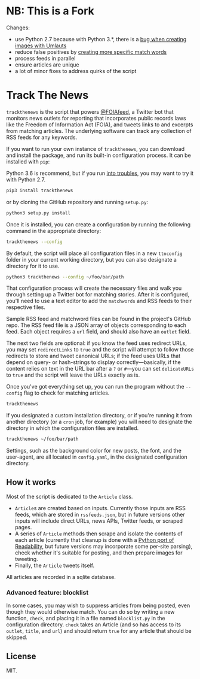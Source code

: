 # NB: This is a Fork

Changes:
- use Python 2.7 because with Python 3.*, there is a [bug when creating images with Umlauts](https://github.com/freedomofpress/trackthenews/issues/1)
- reduce false positives by [creating more specific match words](https://github.com/jfilter/track-the-news/commit/aa85d91508bed0023ed4f375a255a7fb57ddcd32)
- process feeds in parallel
- ensure articles are unique
- a lot of minor fixes to address quirks of the script

# Track The News

`trackthenews` is the script that powers [@FOIAfeed](https://twitter.com/foiafeed), a Twitter bot that monitors news outlets for reporting that incorporates public records laws like the Freedom of Information Act (FOIA), and tweets links to and excerpts from matching articles. The underlying software can track any collection of RSS feeds for any keywords.

If you want to run your own instance of `trackthenews`, you can download and install the package, and run its built-in configuration process. It can be installed with `pip`:

Python 3.6 is recommend, but if you run [into troubles](https://github.com/freedomofpress/trackthenews/issues/1), you may want to try it with Python 2.7.


```bash
pip3 install trackthenews
```

or by cloning the GitHub repository and running `setup.py`:

```bash
python3 setup.py install
```

Once it is installed, you can create a configuration by running the following command in the appropriate directory:

```bash
trackthenews --config
```

By default, the script will place all configuration files in a new `ttnconfig` folder in your current working directory, but you can also designate a directory for it to use.

```bash
python3 trackthenews --config ~/foo/bar/path
```

That configuration process will create the necessary files and walk you through setting up a Twitter bot for matching stories. After it is configured, you'll need to use a text editor to add the `matchwords` and RSS feeds to their respective files.

Sample RSS feed and matchword files can be found in the project's GitHub repo. The RSS feed file is a JSON array of objects corresponding to each feed. Each object requires a `url` field, and should also have an `outlet` field.

The next two fields are optional: if you know the feed uses redirect URLs, you may set `redirectLinks` to `true` and the script will attempt to follow those redirects to store and tweet canonical URLs; if the feed uses URLs that depend on query- or hash-strings to display correctly—basically, if the content relies on text in the URL bar after a `?` or `#`—you can set `delicateURLs` to `true` and the script will leave the URLs exactly as is.

Once you've got everything set up, you can run the program without the `--config` flag to check for matching articles.

```bash
trackthenews
```

If you designated a custom installation directory, or if you're running it from another directory (or a `cron` job, for example) you will need to designate the directory in which the configuration files are installed.

```bash
trackthenews ~/foo/bar/path
```

Settings, such as the background color for new posts, the font, and the user-agent, are all located in `config.yaml`, in the designated configuration directory. 

## How it works

Most of the script is dedicated to the `Article` class.
* `Article`s are created based on inputs. Currently those inputs are RSS feeds, which are stored in `rssfeeds.json`, but in future versions other inputs will include direct URLs, news APIs, Twitter feeds, or scraped pages.
* A series of `Article` methods then scrape and isolate the contents of each article (currently that cleanup is done with a [Python port of Readability](https://github.com/buriy/python-readability), but future versions may incorporate some per-site parsing), check whether it's suitable for posting, and then prepare images for tweeting.
* Finally, the `Article` tweets itself.

All articles are recorded in a sqlite database.

### Advanced feature: blocklist

In some cases, you may wish to suppress articles from being posted, even though they would otherwise match. You can do so by writing a new function, `check`, and placing it in a file named `blocklist.py` in the configuration directory. `check` takes an Article (and so has access to its `outlet`, `title`, and `url`) and should return `true` for any article that should be skipped.

## License

MIT.
